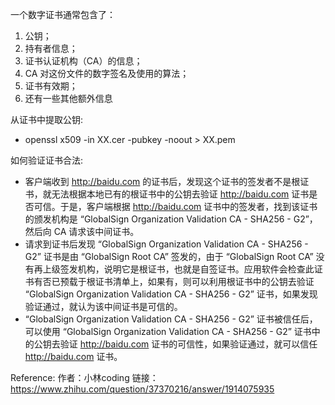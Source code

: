 一个数字证书通常包含了：
1. 公钥；
2. 持有者信息；
3. 证书认证机构（CA）的信息；
4. CA 对这份文件的数字签名及使用的算法；
5. 证书有效期；
6. 还有一些其他额外信息

从证书中提取公钥:
- openssl x509 -in XX.cer -pubkey  -noout > XX.pem

如何验证证书合法:

- 客户端收到 http://baidu.com 的证书后，发现这个证书的签发者不是根证书，就无法根据本地已有的根证书中的公钥去验证 http://baidu.com 证书是否可信。于是，客户端根据 http://baidu.com 证书中的签发者，找到该证书的颁发机构是 “GlobalSign Organization Validation CA - SHA256 - G2”，然后向 CA 请求该中间证书。
- 请求到证书后发现 “GlobalSign Organization Validation CA - SHA256 - G2” 证书是由 “GlobalSign Root CA” 签发的，由于 “GlobalSign Root CA” 没有再上级签发机构，说明它是根证书，也就是自签证书。应用软件会检查此证书有否已预载于根证书清单上，如果有，则可以利用根证书中的公钥去验证 “GlobalSign Organization Validation CA - SHA256 - G2” 证书，如果发现验证通过，就认为该中间证书是可信的。
- “GlobalSign Organization Validation CA - SHA256 - G2” 证书被信任后，可以使用 “GlobalSign Organization Validation CA - SHA256 - G2” 证书中的公钥去验证 http://baidu.com 证书的可信性，如果验证通过，就可以信任 http://baidu.com 证书。

Reference:
作者：小林coding
链接：https://www.zhihu.com/question/37370216/answer/1914075935
